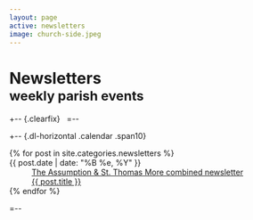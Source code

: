 ```yaml
---
layout: page
active: newsletters
image: church-side.jpeg
---
```


# Newsletters<br /><small>weekly parish events</small>

+-- {.clearfix}
&nbsp;
=--

+-- {.dl-horizontal .calendar .span10}
<section>
  <dl>
  {% for post in site.categories.newsletters %}
    <dt>{{ post.date | date: "%B %e, %Y" }}</dt>
    <dd>
      <a class="pdf" href="http://www.theassumption.co.uk/docs/{{ post.date | date: "%Y-%m-%d" }}.pdf">
        The Assumption &amp; St. Thomas More combined newsletter
      </a>
      <br />
      <a class="pdf" href="{{ post.url }}">{{ post.title }}</a>
    </dd>
  {% endfor %}
  </dl>
</section>
=--
